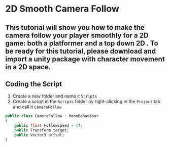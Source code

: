# 2D Smooth Camera Follow 
## This tutorial will show you how to make the camera follow your player smoothly for a 2D game: both a platformer and a top down 2D . To be ready for this tutorial, please download and import a unity package with character movement in a 2D space.
## Coding the Script
1. Create a new folder and name it ``Scripts``
2. Create a script in the ``Scripts`` folder by right-clicking in the ``Project`` tab and call it ``CameraFollow``

```c#
public class CameraFollow : MonoBehaviour
{
    public float FollowSpeed = 2f;
    public Transform target;
    public Vector3 offset;
}
```
 
